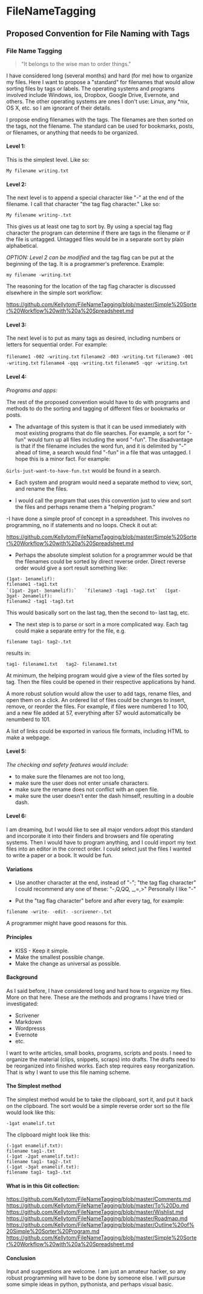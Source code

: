 FileNameTagging
===============


## Proposed Convention for File Naming with Tags
### File Name Tagging

>"It belongs to the wise man to order things."

I have considered long (several months) and hard (for me) how to organize my files. Here I want to propose a "standard" for filenames that would allow sorting files by tags or labels. The operating systems and programs involved include Windows, ios, Dropbox, Google Drive, Evernote, and others. The other operating systems are ones I don't use: Linux, any *nix, OS X, etc. so I am ignorant of their details.

I propose ending filenames with the tags. The filenames are then sorted on the tags, not the filename. The standard can be used for bookmarks, posts, or filenames, or anything that needs to be organized.

#### Level 1:

This is the simplest level. Like so:

`My filename writing.txt`

#### Level 2:

The next level is to append a special character like "-" at the end of the filename. I call that character "the tag flag character." Like so:

`My filename writing-.txt`

This gives us at least one tag to sort by. By using a special tag flag character the program can determine if there are tags in the filename or if the file is untagged. Untagged files would be in a separate sort by plain alphabetical.

*OPTION: Level 2 can be modified* and the tag flag can be put at the beginning of the tag. It is a programmer's preference. Example:

`my filename -writing.txt`

The reasoning for the location of the tag flag character is discussed elsewhere in the simple sort workflow:

https://github.com/Kellytom/FileNameTagging/blob/master/Simple%20Sorter%20Workflow%20with%20a%20Spreadsheet.md


#### Level 3:

The next level is to put as many tags as desired, including numbers or letters for sequential order. For example:

`filename1 -002 -writing.txt`
`filename2 -003 -writing.txt`
`filename3 -001 -writing.txt`
`filename4 -qqq -writing.txt`
`filename5 -qqr -writing.txt`

#### Level 4:

*Programs and apps:*

The rest of the proposed convention would have to do with programs and methods to do the sorting and tagging of different files or bookmarks or posts. 

- The advantage of this system is that it can be used immediately with most existing programs that do file searches. For example, a sort for "-fun" would turn up all files including the word "-fun". The disadvantage is that if the filename includes the word fun, and it is delimited by "-" ahead of time, a search would find "-fun" in a file that was untagged. I hope this is a minor fact. For example:

`Girls-just-want-to-have-fun.txt` would be found in a search.


- Each system and program would need a separate method to view, sort, and rename the files.

- I would call the program that uses this convention just to view and sort the files and perhaps rename them a "helping program."

-I have done a simple proof of concept in a spreadsheet. This involves no programming, no if statements and no loops. Check it out at:

https://github.com/Kellytom/FileNameTagging/blob/master/Simple%20Sorter%20Workflow%20with%20a%20Spreadsheet.md

- Perhaps the absolute simplest solution for a programmer would be that the filenames could be sorted by direct reverse order. Direct reverse order would give a sort result something like:

`(1gat- 1enamelif):`  
`filename1 -tag1.txt`    
``
`(1gat- 2gat- 3enamelif):`  
`filename3 -tag1 -tag2.txt`  
``
`(1gat- 3gat- 2enamelif):`  
`filename2 -tag1 -tag3.txt`

This would basically sort on the last tag, then the second to- last tag, etc.

- The next step is to parse or sort in a more complicated way. Each tag could make a separate entry for the file, e.g.

`filename tag1- tag2-.txt`

results in:

`tag1- filename1.txt  
tag2- filename1.txt`

At minimum, the helping program would give a view of the files sorted by tag. Then the files could be opened in their respective applications by hand. 

A more robust solution would allow the user to add tags, rename files, and open them on a click. An ordered list of files could be changes to insert, remove, or reorder the files. For example, if files were numbered 1 to 100, and a new file added at 57, everything after 57 would automatically be renumberd to 101. 

A list of links could be exported in various file formats, including HTML to make a webpage.

#### Level 5:

*The checking and safety features would include:* 

- to make sure the filenames are not too long,
- make sure the user does not enter unsafe characters.
- make sure the rename does not conflict with an open file.
- make sure the user doesn't enter the dash himself, resulting in a double dash.


#### Level 6:

I am dreaming, but I would like to see all major vendors adopt this standard and incorporate it into their finders and browsers and file operating systems. Then I would have to program anything, and I could import my text files into an editor in the correct order. I could select just the files I wanted to write a paper or a book. It would be fun.

#### Variations

- Use another character at the end, instead of "-"; "the tag flag character" I could recommend any one of these: "-,Q,QQ, _,=,>" Personally I like "-"

- Put the "tag flag character" before and after every tag, for example:

`filename -write- -edit- -scrivener-.txt`

A programmer might have good reasons for this.

#### Principles

- KISS - Keep it simple. 
- Make the smallest possible change.
- Make the change as  universal as possible.

#### Background

As I said before, I have considered long  and hard how to organize my files. More on that here. These are the methods and programs I have tried or investigated:

- Scrivener
- Markdown
- Wordpresss
- Evernote
- etc.

I want to write articles, small books, programs, scripts and posts. I need to organize the material (clips, snippets, scraps) into drafts. The drafts need to be reorganized into finished works. Each step requires easy reorganization. That is why I want to use this file naming scheme.

#### The Simplest method

The simplest method would be to take the clipboard, sort it, and put it back on the clipboard. The sort would be a simple reverse order sort so the file would look like this:

`-1gat enamelif.txt` 

The clipboard might look like this:

`(-1gat enamelif.txt):`  
`filename tag1-.txt`    
`(-1gat -2gat enamelif.txt):`  
`filename tag1- tag2-.txt`  
`(-1gat -3gat enamelif.txt):`  
`filename tag1- tag3-.txt`

#### What is in this Git collection:

https://github.com/Kellytom/FileNameTagging/blob/master/Comments.md
https://github.com/Kellytom/FileNameTagging/blob/master/To%20Do.md
https://github.com/Kellytom/FileNameTagging/blob/master/Wishlist.md
https://github.com/Kellytom/FileNameTagging/blob/master/Roadmap.md
https://github.com/Kellytom/FileNameTagging/blob/master/Outline%20of%20Simple%20Sorter%20Program.md
https://github.com/Kellytom/FileNameTagging/blob/master/Simple%20Sorter%20Workflow%20with%20a%20Spreadsheet.md
#### Conclusion

Input and suggestions are welcome. I am just an amateur hacker, so any robust programming will have to be done by someone else. I will pursue some simple ideas in python, pythonista, and perhaps visual basic.
